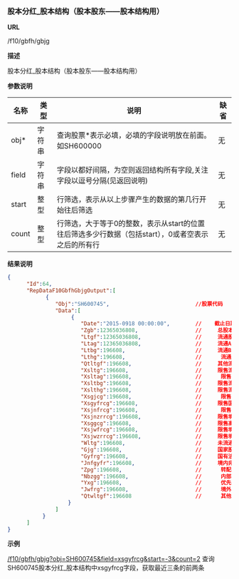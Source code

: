 
### 股本分红_股本结构（股本股东——股本结构用）

**URL**

/f10/gbfh/gbjg

**描述**

股本分红_股本结构（股本股东——股本结构用）

**参数说明**

|名称|类型|说明|缺省|
| -------- | -------- | -------- | -------- |
|obj\*|字符串|查询股票\*表示必填，必填的字段说明放在前面。如SH600000|无|
|field|字符串|字段以都好间隔，为空则返回结构所有字段,关注字段以逗号分隔(见返回说明)|无|
|start|整型|行筛选，表示从以上步骤产生的数据的第几行开始往后筛选|无|
|count|整型|行筛选，大于等于0的整数，表示从start的位置往后筛选多少行数据（包括start），0或者空表示之后的所有行|无|


**结果说明**

```json
{
      "Id":64,
      "RepDataF10GbfhGbjgOutput":[
            {
               "Obj":"SH600745",                           //股票代码
               "Data":[
                    {
                       "Date":"2015-0918 00:00:00",        // 	 截止日期
                       "Zgb":12365036808,                  // 	  总股本(万股) 
                       "Ltgf":12365036808,                 // 	  流通股份(万股) 
                       "Ltag":12365036808,                 // 	  流通A股(含高管)(万股)
                       "Ltbg":196608,                      // 	  流通B股(含高管)(万股)
                       "Lthg":196608,                      // 	   流通H股(含高管)(万股)
                       "Qtltgf":196608,                    // 	  其他流通股份(万股) 
                       "Xsltg":196608,                     // 	  限售流通股(万股)
                       "Xsltag":196608,                    // 	   限售流通A股(万股)
                       "Xsltbg":196608,                    // 	  限售流通B股(万股)
                       "Xslthg":196608,                    // 	  限售流通H股(万股)
                       "Xsgjcg":196608,                    // 	   限售国家持股(万股) 
                       "Xsgyfrcg":196608,                  // 	  限售国有法人持股(万股)
                       "Xsjnfrcg":196608,                  // 	   限售境内法人持股(万股)
                       "Xsjnzrrcg":196608,                 // 	  限售境内自然人持股(万股)
                       "Xsggcg":196608,                    // 	  限售高管持股(万股)
                       "Xsjwfrcg":196608,                  // 	  限售境外法人持股(万股) 
                       "Xsjwzrrcg":196608,                 // 	  限售境外自然人持股(万股)
                       "Wltg":196608,                      // 	  未流通股(万股) 
                       "Gjg":196608,                       // 	  国家股(万股)
                       "Gyfrg":196608,                     // 	  国有法人股(万股)
                       "Jnfgyfr":196608,                   // 	  境内非国有法人(万股) 
                       "Zpg":196608,                       // 	   转配股(万股) 
                       "Nbzgg":196608,                     // 	   内部职工股(万股)
                       "Yxg":196608,                       // 	   优先股(万股)
                       "Jwfrg":196608,                     // 	   境外法人股(万股)
                       "Qtwltgf":196608                    // 	   其他未流通股份(万股)
                   }
               ]
           }
      ]
}

```

**示例**

[/f10/gbfh/gbjg?obj=SH600745&field=xsgyfrcg&start=-3&count=2]($APIHOST$/f10/gbfh/gbjg?obj=SH600745&field=xsgyfrcg&start=-3&count=2)
查询SH600745股本分红_股本结构中xsgyfrcg字段，获取最近三条的前两条